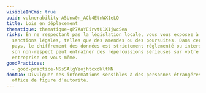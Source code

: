 ```yaml
---
visibleInCms: true
uuid: vulnerability-A5Unw0n_ACb4EtnWX1eLQ
title: Lois en déplacement
thematique: thematique-qP7AaYEirvtU1XIjwcSea
risks: En ne respectant pas la législation locale, vous vous exposez à des
  sanctions légales, telles que des amendes ou des poursuites. Dans certains
  pays, le chiffrement des données est strictement réglementé ou interdit, et
  son non-respect peut entraîner des répercussions sérieuses sur votre
  entreprise et vous-même.
goodPractices:
  - good-practice-N5sSAlgYzojhtcxoWltMN
dontDo: Divulguer des informations sensibles à des personnes étrangéres faisant
  office de figure d’autorité.
---
```

